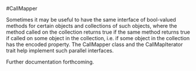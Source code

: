 #CallMapper

Sometimes it may be useful to have the same interface of bool-valued methods for certain objects and collections of such objects, where the method called on the collection returns true if the same method returns true if called on some object in the collection, i.e. if some object in the collection has the encoded property. The CallMapper class and the CallMapIterator trait help implement such parallel interfaces.

Further documentation forthcoming.
